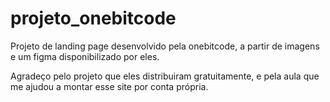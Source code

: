 # projeto_onebitcode

Projeto de landing page desenvolvido pela onebitcode, a partir de imagens e um figma disponibilizado por eles.

Agradeço pelo projeto que eles distribuiram gratuitamente, e pela aula que me ajudou a montar esse site por conta própria.